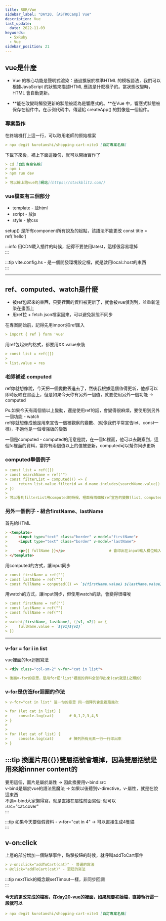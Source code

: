 ```yaml
---
title: ROR/Vue
sidebar_label: "DAY20. [ASTROCamp] Vue"
description: Vue
last_update:
  date: 2022-11-03
keywords:
  - 5xRuby
  - Vue
sidebar_position: 21
---
```



vue是什麼
------

- Vue 的核心功能是聲明式渲染：通過擴展於標準HTML 的模板語法，我們可以根據JavaScript 的狀態來描述HTML 應該是什麼樣子的。當狀態改變時，HTML 會自動更新。  
   
- **能在改變時觸發更新的狀態被認為是響應式的。**在Vue 中，響應式狀態被保存在組件中。在示例代碼中，傳遞給 createApp() 的對像是一個組件。  




### 專案製作

在終端機打上這一行，可以取用老師的原始檔案
```md
> npx degit kurotanshi/shopping-cart-vite3 [自訂專案名稱]
```

下載下來後，補上下面這幾句，就可以開始實作了
```md
> cd [自訂專案名稱]
> npm i
> npm run dev
> 
> 可以線上跑vue的[網站](https://stackblitz.com/)
```


### vue檔案有三個部分
  
- template - 放html  
- script - 放js  
- style - 放css  


setup() 是所有component所有說及的起點，該語法不能更改
const title = ref('hello')


:::info
用CDN載入插件的時候，記得不要使用latest，這樣很容易壞掉  
:::


:::tip
vite.config.hs - 是一個開發環境設定檔，就是啟用local::host的東西  
:::


***


ref、computed、watch是什麼
------
- 被ref包起來的東西，只要裡面的資料被更新了，就會被vue偵測到，並重新渲染在畫面上    
- 用ref拉 + fetch json檔案回來，可以避免狀態不同步  

在專案開始前，記得先用import把ref匯入
```md
> import { ref } form 'vue'
```

用ref包起來的格式，都要用XX.value來裝
```md
> const list = ref([])
> 
> list.value = res
```

### 老師補述 computed

ref你就想像說，今天把一個變數丟進去了，然後我根據這個值得更新，他都可以即時反映在畫面上，但是如果今天你有另外一個值，就要使用另外一個功能 -> computed  
  
Ps.如果今天有兩個值以上變動，還是使用ref的話，會變得很麻煩，要使用到另外一個功能 - watch  
ref你就想像成他是用來宣告一個被觀察的變數、(就像我們平常宣告let、const一樣)，不過他是一個增強版的變數  
  
一個是computed - computed的用意是說，在一個fc裡面，他可以去觀察到，這個fc裡面的資料，當你有兩個值以上的值被更新，computed可以幫你同步更新  
  

### computed舉個例子
```md
> const list = ref([]) 
> const searchName = ref("")
> const filterList = computed(() => {
>     return list.value.filter(d => d.name.includes(searchName.value))
> })
> 
> 可以看到filterList用computed的時候，裡面有兩個被ref宣告的變數(list、computed)
```


### 另外一個例子 - 組合firstName、lastName

首先給HTML
```md
> <template>
>     <input type="text" class="border" v-model="firstName">
>     <input type="text" class="border" v-model="lastName">
> 
>     <p>{{ fullName }}</p>                    # 會印出在input輸入欄位輸入的組合字               
> </template>
```

用computed的方式，讓input同步
```md
> const firstName = ref("")
> const lastName = ref("")
> const fullName = conputed(() => `${firstName.value} ${lastName.value}`)
```



用watch的方式，讓input同步，但使用watch的話，會變得很囉唆
```md
> const firstName = ref("")
> const lastName = ref("")
> const fullName = ref("")
> 
> watch([firstName, lastName], ([v1, v2]) => {
>     fullName.value = `${v1}${v2}`
> })
```




***

### v-for = for i in list
vue裡面的for迴圈寫法
```md
> <div class="col-sm-2" v-for="cat in list">

> 後面v-for的意思，是用for把"list"裡面的資料全部印出來(cat就是i之類的)
```


### v-for是仿造for迴圈的作法

```md
> v-for="cat in list" 這一句的意思 同一個陣列會重複跑幾次

> for (let cat in list) {
>     console.log(cat)       # 0,1,2,3,4,5
> }
> 
> 
> for (let cat of list) {
>     console.log(cat)       # 陣列所有元素一行一行印出來
> }
```



:::tip
換圖片用{{}}雙層括號會壞掉，因為雙層括號是用來給innner content的  
----  
要用這個，圖片是屬於屬性 -> 因此換要用v-bind:src  
v-bind是屬於vue的語法黑魔法 -> 如果以後聽到v-directive，v-屬性，就是在說這東西  
不過v-bind大家懶得寫，就是直接在屬性前面寫個: 就可以  
:src="cat.cover"  
:::



:::tip
如果今天要做假資料 - v-for="cat in 4" -> 可以直接生成4隻貓  
:::



v-on:click
------
上層的部分增加一個點擊事件，點擊按鈕的時候，就呼叫addToCart事件
```md
> v-on:click="addToCart(cat)" - 普遍的寫法
> @click="addToCart(cat)" - 更短的寫法
```
  
  
:::tip
nextTick的概念跟setTimout一樣，非同步回調  
:::
  
  
  
  
  
#### 今天的更改完成的檔案，在day20-vue的裡面，如果想要初始檔，直接執行這一段就可以  
```md
> npx degit kurotanshi/shopping-cart-vite3 [自訂專案名稱]
```
